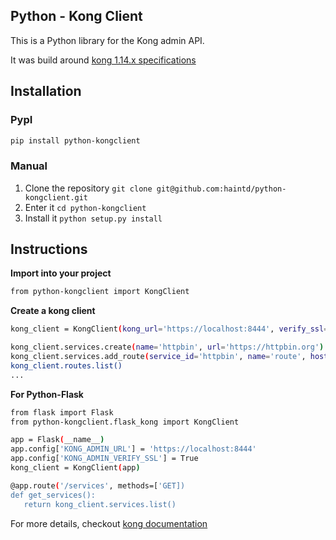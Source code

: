 ## Python - Kong Client

This is a Python library for the Kong admin API.

It was build around [kong 1.14.x specifications](https://docs.konghq.com/1.4.x/admin-api/)

## Installation ##

### PypI ###
```sh
pip install python-kongclient
```

### Manual ###
1. Clone the repository `git clone git@github.com:haintd/python-kongclient.git`
2. Enter it `cd python-kongclient`
3. Install it `python setup.py install`

## Instructions

**Import into your project**
```sh
from python-kongclient import KongClient
```

**Create a kong client**
```sh
kong_client = KongClient(kong_url='https://localhost:8444', verify_ssl=True)

kong_client.services.create(name='httpbin', url='https://httpbin.org')
kong_client.services.add_route(service_id='httpbin', name='route', hosts=['httpbin.org'])
kong_client.routes.list()
...
```

**For Python-Flask**
```sh
from flask import Flask
from python-kongclient.flask_kong import KongClient

app = Flask(__name__)
app.config['KONG_ADMIN_URL'] = 'https://localhost:8444'
app.config['KONG_ADMIN_VERIFY_SSL'] = True
kong_client = KongClient(app)

@app.route('/services', methods=['GET])
def get_services():
   return kong_client.services.list()
```

For more details, checkout [kong documentation](https://docs.konghq.com/)